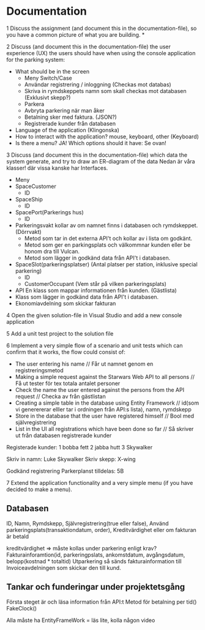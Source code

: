 # Documentation

1 Discuss the assignment (and document this in the documentation-file), so you have a common picture of what you are building.
 * 

2 Discuss (and document this in the documentation-file) the user experience (UX) the users should have when using the console application for the parking system:
  * What should be in the screen
    *  Meny Switch/Case
    *  Användar registrering / inloggning (Checkas mot databas)
    *  Skriva in rymdskeppets namn som skall checkas mot databasen (Exklusivt skepp?)
    *  Parkera
    *  Avbryta parkering när man åker
    *  Betalning sker med faktura. (JSON?)
    *  Registrerade kunder från databasen
  * Language of the application (Klingonska)
  * How to interact with the application? mouse, keyboard, other (Keyboard)
  * Is there a menu? JA! Which options should it have: Se ovan!

3 Discuss (and document this in the documentation-file) which data the system generate, and try to draw an ER-diagram of the data
  Nedan är våra klasser! där vissa kanske har Interfaces.
  * Meny
  * SpaceCustomer
    * ID
  * SpaceShip
    * ID
  * SpacePort(Parkerings hus) 
    * ID 
  * Parkeringsvakt kollar av om namnet finns i databasen och rymdskeppet. (Dörrvakt)
    * Metod som tar in det externa API't och kollar av i lista om godkänt.
    * Metod som ger en parkingsplats och välkommnar kunden eller be honom dra till Vulcan.
    * Metod som lägger in godkänd data från API't i databasen.
  * SpaceSlot(parkeringsplatser) (Antal platser per station, inklusive special parkering)
    * ID
    * CustomerOccupant (Vem står på vilken parkeringsplats)
  * API En klass som mappar informationen från kunden. (Gästlista)
  * Klass som lägger in godkänd data från API't i databasen.
  * Ekonomiavdelning som skickar fakturan

4 Open the given solution-file in Visual Studio and add a new console application

5 Add a unit test project to the solution file

6 Implement a very simple flow of a scenario and unit tests which can confirm that it works, the flow could consist of:

  * The user entering his name // Får ut namnet genom en registreringsmetod
  * Making a simple request against the Starwars Web API to all persons // Få ut tester för tex totala antalet personer
  * Check the name the user entered against the persons from the API request // Checka av från gästlistan
  * Creating a simple table in the database using Entity Framework // id(som vi generererar elller tar i ordningen från API:s lista), namn, rymdskepp
  * Store in the database that the user have registered himself // Bool med självregistrering
  * List in the UI all registrations which have been done so far // Så skriver ut från databasen registrerade kunder

Registerade kunder:
1 bobba fett
2 jabba hutt
3 Skywalker

Skriv in namn: Luke Skywalker
Skriv skepp: X-wing

Godkänd registrering
Parkerplanst tilldelas: 5B

7 Extend the application functionality and a very simple menu (if you have decided to make a menu).

Databasen
------------------------------------------------
ID, Namn, Rymdskepp, Självregistrering(true eller false), Använd parkeringsplats(transaktiondatum, order), Kreditvärdighet eller om fakturan är betald

kreditvärdighet => måste kollas under parkering enligt krav?
Fakturainforamtion(id, parkeringpslats, ankomstdatum, avgångsdatum, belopp(kostnad * totaltid) 
Utparkering så sänds fakturainformation till Invoiceavdelningen som skickar den till kund.

Tankar och funderingar under projektetsgång
-------------------------------------------
Första steget är och läsa information från API:t
Metod för betalning per tid() 
FakeClock()

Alla måste ha EntityFrameWork = läs lite, kolla någon video

